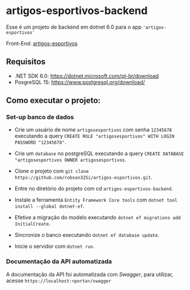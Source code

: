 # artigos-esportivos-backend

Esse é um projeto de backend em dotnet 6.0 para o app `'artigos-esportivos'`

Front-End: [artigos-esportivos](https://github.com/robson325i/artigos-esportivos)

## Requisitos

- .NET SDK 6.0: https://dotnet.microsoft.com/pt-br/download
- PosgreSQL 15: https://www.postgresql.org/download/

## Como executar o projeto:

### Set-up banco de dados

- Crie um usuário de nome `artigosesportivos` com senha `12345678` executando a query `CREATE ROLE "artigosesportivos" WITH LOGIN PASSWORD "12345678"`.

- Crie um `database` no postgreSQL executando a query `CREATE DATABASE "artigosesportivos OWNER artigosesportivos`.

- Clone o projeto com `git clone https://github.com/robson325i/artigos-esportivos.git`.

- Entre no diretório do projeto com cd `artigos-esportivos-backend`.

- Instale a ferramenta `Entity Framework Core tools` com `dotnet tool install --global dotnet-ef`.

- Efetive a migração do modelo executando `dotnet ef migrations add InitialCreate`.

- Sincronize o banco executando `dotnet ef database update`.

- Inicie o servidor com `dotnet run`.

### Documentação da API automatizada

A documentação da API foi automatizada com _Swagger_, para utilizar, acesse `https://localhost:<porta>/swagger`
